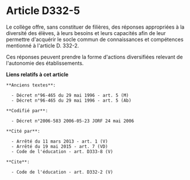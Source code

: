 # Article D332-5

Le collège offre, sans constituer de filières, des réponses appropriées à la diversité des élèves, à leurs besoins et leurs
capacités afin de leur permettre d'acquérir le socle commun de connaissances et compétences mentionné à l'article D. 332-2. 

Ces réponses peuvent prendre la forme d'actions diversifiées relevant de l'autonomie des établissements.

**Liens relatifs à cet article**

	**Anciens textes**:

	  - Décret n°96-465 du 29 mai 1996 - art. 5 (M)
	  - Décret n°96-465 du 29 mai 1996 - art. 5 (Ab)

	**Codifié par**:

	  - Décret n°2006-583 2006-05-23 JORF 24 mai 2006

	**Cité par**:

	  - Arrêté du 11 mars 2013 - art. 1 (V)
	  - Arrêté du 19 mai 2015 - art. 7 (VD)
	  - Code de l'éducation - art. D333-8 (V)

	**Cite**:

	  - Code de l'éducation - art. D332-2 (V)
